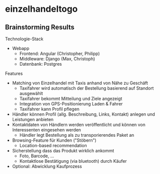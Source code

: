 # einzelhandeltogo

## Brainstorming Results

Technologie-Stack

* Webapp
  * Frontend: Angular (Christopher, Philipp)
  * Middleware: Django (Max, Christoph)
  * Datenbank: Postgres


Features
* Matching von Einzelhandel mit Taxis anhand von Nähe zu Geschäft
  * Taxifahrer wird automatisch der Bestellung basierend auf Standort ausgewählt
  * Taxifahrer bekommt Mitteilung und Ziele angezeigt
  * Integration von GPS-Positionierung Laden & Fahrer
  * Taxifahrer kann Profil pflegen
* Händler können Profil (allg. Beschreibung, Links, Kontakt) anlegen und Leistungen anbieten
* Kontaktdaten von Händlern werden veröffentlicht und können von Interessenten eingesehen werden
  * Händler legt Bestellung als zu transporierendes Paket an
* Browsing-Feature für Kunden ("Stöbern")
  * Location-based recommendation
* Sicherstellung dass das Produkt wirklich ankommt
  * Foto, Barcode, ...
  * Kontaktlose Bestätigung (via bluetooth) durch Käufer
* Optional: Abwicklung Kaufprozess

